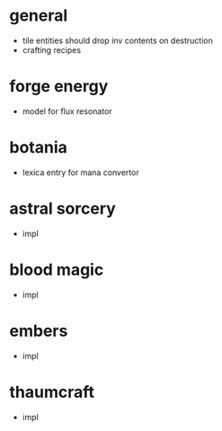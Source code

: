 # general
* tile entities should drop inv contents on destruction
* crafting recipes

# forge energy
* model for flux resonator

# botania
* lexica entry for mana convertor

# astral sorcery
* impl

# blood magic
* impl

# embers
* impl

# thaumcraft
* impl
